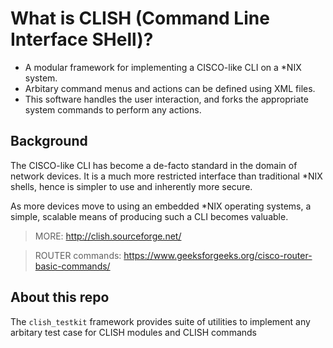 # What is CLISH (Command Line Interface SHell)?
* A modular framework for implementing a CISCO-like CLI on a *NIX system.
* Arbitary command menus and actions can be defined using XML files.
* This software handles the user interaction, and forks the appropriate system commands to perform any actions.

## Background
The CISCO-like CLI has become a de-facto standard in the domain of network devices. It is a much more restricted interface than traditional *NIX shells, hence is simpler to use and inherently more secure. 

As more devices move to using an embedded *NIX operating systems, a simple, scalable means of producing such a CLI becomes valuable.


>MORE: http://clish.sourceforge.net/

>ROUTER commands: https://www.geeksforgeeks.org/cisco-router-basic-commands/


## About this repo

The `clish_testkit` framework provides suite of utilities to implement any arbitary test case for CLISH modules and CLISH commands
